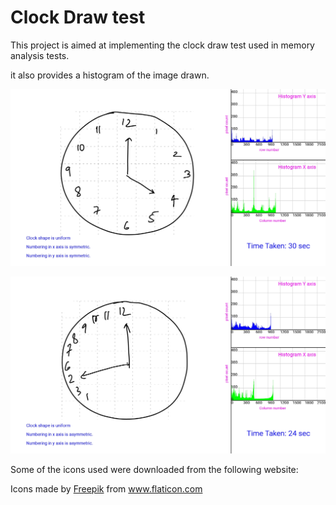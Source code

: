 # Clock Draw test

This project is aimed at implementing the clock draw test used in memory analysis tests.

it also provides a histogram of the image drawn.



![alt text](clock_image_1.jpg)

![alt text](clock_image_2.jpg)






Some of the icons used were downloaded from the following website: <div>Icons made by <a href="https://www.flaticon.com/authors/freepik" title="Freepik">Freepik</a> from <a href="https://www.flaticon.com/" title="Flaticon">www.flaticon.com</a></div>
